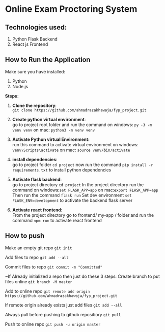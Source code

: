 # Online Exam Proctoring System

## Technologies used:

1. Python Flask Backend
2. React js Frontend

## How to Run the Application

Make sure you have installed:

1. Python
2. Node.js

**Steps:**

1. **Clone the repository**:<br>
   `git clone https://github.com/ahmadrazakhawaja/fyp_project.git`

2. **Create python virtual environment**:<br>
   go to project root folder and run the command
   on windows: `py -3 -m venv venv`
   on mac: `python3 -m venv venv`

3. **Activate Python virtual Environment**:<br>
   run this command to activate virtual environment
   on windows: `venv\Scripts\activate`
   on mac: `source venv/bin/activate`

4. **install dependencies**:<br>
   go to project folder
   `cd project`
   now run the command `pip install -r requirements.txt` to install python dependencies

5. **Activate flask backend**:<br>
   go to project directory
   `cd project`
   In the project directory run the command
   on windows:`set FLASK_APP=app`
   on mac:`export FLASK_APP=app`
   Then run the command
   `flask run`
   Set dev environment
   `set FLASK_ENV=development`
   to activate the backend flask server

6. **Activate react frontend**:<br>
   From the project directory go to frontend/ my-app / folder and run the command
   `npm run`
   to activate react frontend

## How to push ##

Make an empty git repo
`git init`

Add files to repo
`git add --all`

Commit files to repo
`git commit -m "Committed"`

~If Already initialized a repo then just do these 3 steps:
Create branch to put files online
`git branch -M master`

Add to online repo
`git remote add origin https://github.com/ahmadrazakhawaja/fyp_project.git`

If remote origin already exists just add files
`git add --all`

Always pull before pushing to github repositiory
`git pull`

Push to online repo
`git push -u origin master`


